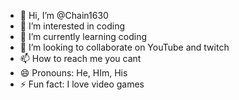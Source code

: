 - 👋 Hi, I’m @Chain1630
- 👀 I’m interested in coding
- 🌱 I’m currently learning coding
- 💞️ I’m looking to collaborate on YouTube and twitch
- 📫 How to reach me you cant
- 😄 Pronouns: He, HIm, His
- ⚡ Fun fact:  I love video games

<!---
Chain1630/Chain1630 is a ✨ special ✨ repository because its `README.md` (this file) appears on your GitHub profile.
You can click the Preview link to take a look at your changes.
--->
